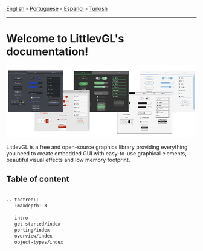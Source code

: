 

[English](http://docs.littlevgl.com/locale/en) - 
[Portuguese](http://docs.littlevgl.com/locale/pt_BR) - 
[Espanol](http://docs.littlevgl.com/locale/es) - 
[Turkish](http://docs.littlevgl.com/locale/tr)

 * * *

# Welcome to LittlevGL's documentation!


![](_static/img/lv_theme_intro.png)

LittlevGL is a free and open-source graphics library providing everything you need to create embedded GUI with easy-to-use graphical elements, beautiful visual effects and low memory footprint.


## Table of content

```eval_rst

.. toctree::
   :maxdepth: 3
   
   intro
   get-started/index
   porting/index
   overview/index
   object-types/index
```
